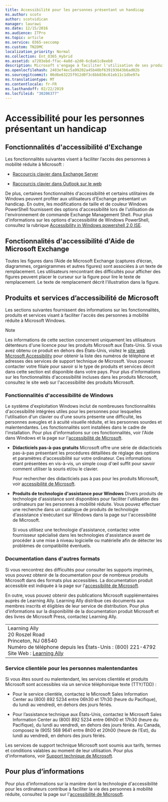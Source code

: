```yaml
---
title: Accessibilité pour les personnes présentant un handicap
ms.author: scotv
author: scotvidican
manager: laurawi
ms.date: 12/15/2016
ms.audience: ITPro
ms.topic: article
ms.service: O365-seccomp
ms.custom: TN2DMC
localization_priority: Normal
ms.collection: Ent_O365_Hybrid
ms.assetid: a7203ebd-ffac-4a8d-a2d0-6c8a61c8eeb8
description: Microsoft s'engage à faciliter l'utilisation de ses produits et services pour tous.
ms.openlocfilehash: 2403ef4ec5a99202a45b40bf639193643b6ad02b
ms.sourcegitcommit: 06d6e63225f912d0f3c6bb836c61eb11c1dbe97a
ms.translationtype: MT
ms.contentlocale: fr-FR
ms.lasthandoff: 02/22/2019
ms.locfileid: "30206377"
---
```

# <a name="accessibility-for-people-with-disabilities"></a>Accessibilité pour les personnes présentant un handicap

## <a name="accessibility-features-of-exchange"></a>Fonctionnalités d'accessibilité d'Exchange

Les fonctionnalités suivantes visent à faciliter l’accès des personnes à mobilité réduite à Microsoft :
  
- [Raccourcis clavier dans Exchange Server](http://technet.microsoft.com/library/146b2b52-1ef8-4606-991a-4cf4da694970.aspx)
    
- [Raccourcis clavier dans Outlook sur le web](https://go.microsoft.com/fwlink/p/?LinkId=268079)
    
De plus, certaines fonctionnalités d'accessibilité et certains utilitaires de Windows peuvent profiter aux utilisateurs d'Exchange présentant un handicap. En outre, les modifications de taille et de couleur Windows PowerShell fournissent des options d'accessibilité lors de l'utilisation de l'environnement de commande Exchange Management Shell. Pour plus d'informations sur les options d'accessibilité de Windows PowerShell, consultez la rubrique [Accessibility in Windows powershell 2,0 ISE](https://go.microsoft.com/fwlink/p/?LinkId=258240).
  
## <a name="accessibility-features-of-exchange-help"></a>Fonctionnalités d'accessibilité d'Aide de Microsoft Exchange

Toutes les figures dans l’Aide de Microsoft Exchange (captures d’écran, diagrammes, organigrammes et autres figures) sont associées à un texte de remplacement. Les utilisateurs rencontrant des difficultés pour afficher des figures peuvent placer le curseur sur la figure pour lire le texte de remplacement. Le texte de remplacement décrit l’illustration dans la figure.
  
## <a name="accessibility-products-and-services-from-microsoft"></a>Produits et services d’accessibilité de Microsoft

Les sections suivantes fournissent des informations sur les fonctionnalités, produits et services visant à faciliter l'accès des personnes à mobilité réduite à Microsoft Windows.
  
> [!NOTE]
> Les informations de cette section concernent uniquement les utilisateurs détenteurs d'une licence pour les produits Microsoft aux États-Unis. Si vous avez obtenu ce produit en dehors des États-Unis, visitez le [site web Microsoft Accessibility](https://www.microsoft.com/enable) pour obtenir la liste des numéros de téléphone et adresses des services de support technique de Microsoft. Vous pouvez contacter votre filiale pour savoir si le type de produits et services décrit dans cette section est disponible dans votre pays. Pour plus d'informations sur les fonctionnalités d'accessibilité incluses dans les produits Microsoft, consultez le site web sur l'accessibilité des produits Microsoft. 
  
### <a name="accessibility-features-of-windows"></a>Fonctionnalités d'accessibilité de Windows

Le système d'exploitation Windows inclut de nombreuses fonctionnalités d'accessibilité intégrées utiles pour les personnes pour lesquelles l'utilisation d'un clavier ou d'une souris présente une difficulté, les personnes aveugles et à acuité visuelle réduite, et les personnes sourdes et malentendantes. Les fonctionnalités sont installées dans le cadre de l'installation. Pour plus d'informations sur ces fonctionnalités, voir l'Aide dans Windows et la page sur l'[accessibilité de Microsoft](https://go.microsoft.com/fwlink/p/?linkId=18139).
  
- **Didacticiels pas-à-pas gratuits** Microsoft offre une série de didacticiels pas-à-pas présentant les procédures détaillées de réglage des options et paramètres d'accessibilité sur votre ordinateur. Ces informations étant présentées en vis-à-vis, un simple coup d'œil suffit pour savoir comment utiliser la souris et/ou le clavier. 
    
    Pour rechercher des didacticiels pas à pas pour les produits Microsoft, voir [accessibilité de Microsoft](https://go.microsoft.com/fwlink/p/?linkId=18139).
    
- **Produits de technologie d'assistance pour Windows** Divers produits de technologie d'assistance sont disponibles pour faciliter l'utilisation des ordinateurs par les personnes à mobilité réduite. Vous pouvez effectuer une recherche dans un catalogue de produits de technologie d'assistance s'exécutant sur Windows dans la page sur l'accessibilité de Microsoft. 
    
    Si vous utilisez une technologie d'assistance, contactez votre fournisseur spécialisé dans les technologies d'assistance avant de procéder à une mise à niveau logicielle ou matérielle afin de détecter les problèmes de compatibilité éventuels. 
    
### <a name="documentation-in-alternative-formats"></a>Documentation dans d'autres formats

Si vous rencontrez des difficultés pour consulter les supports imprimés, vous pouvez obtenir de la documentation pour de nombreux produits Microsoft dans des formats plus accessibles. La documentation produit accessible est indiquée à la page sur l'[accessibilité de Microsoft](https://go.microsoft.com/fwlink/p/?linkId=18139). 
  
En outre, vous pouvez obtenir des publications Microsoft supplémentaires auprès de Learning Ally. Learning Ally distribue ces documents aux membres inscrits et éligibles de leur service de distribution. Pour plus d’informations sur la disponibilité de la documentation produit Microsoft et des livres de Microsoft Press, contactez Learning Ally. 
  
||
|:-----|
|Learning Ally  <br/> 20 Roszel Road  <br/> Princeton, NJ 08540  <br/> Numéro de téléphone depuis les États-Unis : (800) 221-4792  <br/> Site Web : [Learning Ally](https://www.learningally.org/) <br/> |
   
### <a name="customer-service-for-people-with-hearing-impairments"></a>Service clientèle pour les personnes malentendantes

Si vous êtes sourd ou malentendant, les services clientèle et produits Microsoft sont accessibles via un service téléphonique texte (TTY/TDD) :
  
- Pour le service clientèle, contactez le Microsoft Sales Information Center au (800) 892 5234 entre 06h30 et 17h30 (heure du Pacifique), du lundi au vendredi, en dehors des jours fériés. 
    
- Pour l’assistance technique aux États-Unis, contactez le Microsoft Sales Information Center au (800) 892 5234 entre 06h00 et 17h30 (heure du Pacifique), du lundi au vendredi, en dehors des jours fériés. Au Canada, composez le (905) 568 9641 entre 8h00 et 20h00 (heure de l’Est), du lundi au vendredi, en dehors des jours fériés. 
    
Les services de support technique Microsoft sont soumis aux tarifs, termes et conditions valables au moment de leur utilisation. Pour plus d'informations, voir [Support technique de Microsoft](https://go.microsoft.com/fwlink/p/?linkId=18142).
  
## <a name="for-more-information"></a>Pour plus d’informations

Pour plus d'informations sur la manière dont la technologie d'accessibilité pour les ordinateurs contribue à faciliter la vie des personnes à mobilité réduite, consultez la page sur l'[accessibilité de Microsoft](http://go.microsoft.com/fwlink/p/?linkId=18139). 
  

